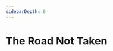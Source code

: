 ```yaml
---
sidebarDepth: 0
---
```


# The Road Not Taken

<ClientOnly>
  <essay-container title="essay-8"/>
</ClientOnly>